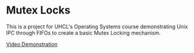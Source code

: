 # Mutex Locks

This is a project for UHCL's Operating Systems course demonstrating Unix IPC through FIFOs to create a basic Mutex Locking mechanism.

[Video Demonstration](https://github.com/user-attachments/assets/76375ec1-3573-4c78-907e-7e96c32eabc8)

